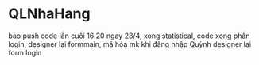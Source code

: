 # QLNhaHang
bao push code lần cuối 16:20 ngay 28/4,
xong statistical,
code xong phần login,
designer lại formmain,
mã hóa mk khi đăng nhập
Quỳnh designer lại form login
